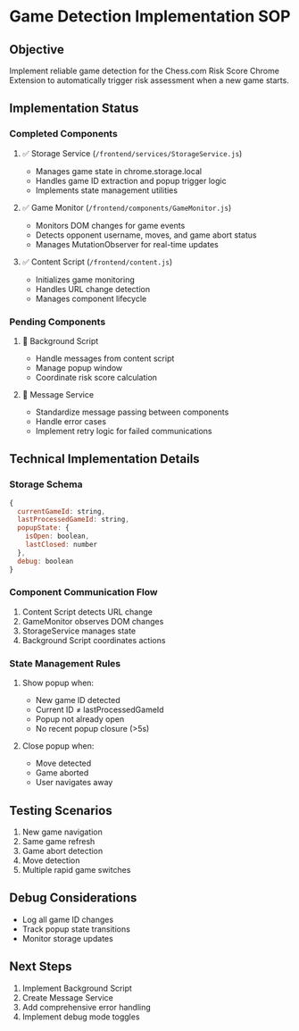 # Game Detection Implementation SOP

## Objective
Implement reliable game detection for the Chess.com Risk Score Chrome Extension to automatically trigger risk assessment when a new game starts.

## Implementation Status

### Completed Components
1. ✅ Storage Service (`/frontend/services/StorageService.js`)
   - Manages game state in chrome.storage.local
   - Handles game ID extraction and popup trigger logic
   - Implements state management utilities

2. ✅ Game Monitor (`/frontend/components/GameMonitor.js`)
   - Monitors DOM changes for game events
   - Detects opponent username, moves, and game abort status
   - Manages MutationObserver for real-time updates

3. ✅ Content Script (`/frontend/content.js`)
   - Initializes game monitoring
   - Handles URL change detection
   - Manages component lifecycle

### Pending Components
1. 🔄 Background Script
   - Handle messages from content script
   - Manage popup window
   - Coordinate risk score calculation

2. 🔄 Message Service
   - Standardize message passing between components
   - Handle error cases
   - Implement retry logic for failed communications

## Technical Implementation Details

### Storage Schema
```javascript
{
  currentGameId: string,
  lastProcessedGameId: string,
  popupState: {
    isOpen: boolean,
    lastClosed: number
  },
  debug: boolean
}
```

### Component Communication Flow
1. Content Script detects URL change
2. GameMonitor observes DOM changes
3. StorageService manages state
4. Background Script coordinates actions

### State Management Rules
1. Show popup when:
   - New game ID detected
   - Current ID ≠ lastProcessedGameId
   - Popup not already open
   - No recent popup closure (>5s)

2. Close popup when:
   - Move detected
   - Game aborted
   - User navigates away

## Testing Scenarios
1. New game navigation
2. Same game refresh
3. Game abort detection
4. Move detection
5. Multiple rapid game switches

## Debug Considerations
- Log all game ID changes
- Track popup state transitions
- Monitor storage updates

## Next Steps
1. Implement Background Script
2. Create Message Service
3. Add comprehensive error handling
4. Implement debug mode toggles